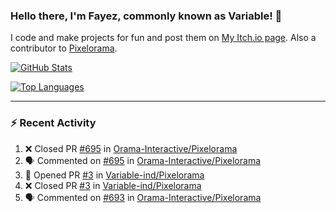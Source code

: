 ### Hello there, I'm Fayez, commonly known as Variable! 👋
I code and make projects for fun and post them on [My Itch.io page](https://variable-industries.itch.io/). Also a contributor to [Pixelorama](https://github.com/Orama-Interactive/Pixelorama).

[![GitHub Stats](https://github-readme-stats.vercel.app/api/?username=Variable-ind&show_icons=true&theme=merko)](https://github.com/anuraghazra/github-readme-stats)

[![Top Languages](https://github-readme-stats.vercel.app/api/top-langs/?username=Variable-ind&layout=compact&theme=merko)](https://github.com/anuraghazra/github-readme-stats)

---

### :zap: Recent Activity

<!--START_SECTION:activity-->
1. ❌ Closed PR [#695](https://github.com/Orama-Interactive/Pixelorama/pull/695) in [Orama-Interactive/Pixelorama](https://github.com/Orama-Interactive/Pixelorama)
2. 🗣 Commented on [#695](https://github.com/Orama-Interactive/Pixelorama/issues/695) in [Orama-Interactive/Pixelorama](https://github.com/Orama-Interactive/Pixelorama)
3. 💪 Opened PR [#3](https://github.com/Variable-ind/Pixelorama/pull/3) in [Variable-ind/Pixelorama](https://github.com/Variable-ind/Pixelorama)
4. ❌ Closed PR [#3](https://github.com/Variable-ind/Pixelorama/pull/3) in [Variable-ind/Pixelorama](https://github.com/Variable-ind/Pixelorama)
5. 🗣 Commented on [#693](https://github.com/Orama-Interactive/Pixelorama/issues/693) in [Orama-Interactive/Pixelorama](https://github.com/Orama-Interactive/Pixelorama)
<!--END_SECTION:activity-->

<!--
**Variable-ind/Variable-ind** is a ✨ _special_ ✨ repository because its `README.md` (this file) appears on your GitHub profile.

Here are some ideas to get you started:
- 🌱 I’m currently studying at ...
- 🔭 I’m currently working on ...
- 👯 I’m looking to collaborate on ...
- 🤔 I’m looking for help with ...
- 💬 Ask me about ...
- 📫 How to reach me: ...
- ⚡ Fun fact: ...
-->
